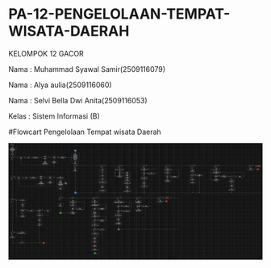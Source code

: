 # PA-12-PENGELOLAAN-TEMPAT-WISATA-DAERAH
 KELOMPOK 12 GACOR
 
 Nama  : Muhammad Syawal Samir(2509116079)
 
 Nama  : Alya aulia(2509116060)
 
 Nama  : Selvi Bella Dwi Anita(2509116053)
 
 Kelas : Sistem Informasi (B)

 #Flowcart Pengelolaan Tempat wisata Daerah

 ![img alt](https://github.com/syawal619/PA-12-PENGELOLAAN-TEMPAT-WISATA-DAERAH/blob/d953b9fab1b1e16b9929db9246f4460ee3792ee6/Flowcart%20PA.png)

